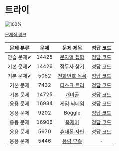 # 트라이

![100%](https://progress-bar.dev/3/?scale=10&title=progress&width=500&color=babaca&suffix=/10)

[문제집 링크](https://www.acmicpc.net/workbook/view/12649)

| 문제 분류  | 문제  |                       문제 제목                       |                                                                             정답 코드                                                                              |
| :--------: | :---: | :---------------------------------------------------: | :----------------------------------------------------------------------------------------------------------------------------------------------------------------: |
| 연습 문제✔ | 14425 | [문자열 집합](https://www.acmicpc.net/problem/14425)  |     [정답 코드](/%EC%BD%94%EB%94%A9%ED%85%8C%EC%8A%A4%ED%8A%B8%EA%B3%B5%EB%B6%80/%EB%B0%B1%EC%A4%80/S3%EB%AC%B8%EC%9E%90%EC%97%B4%EC%A7%91%ED%95%A914425.java)     |
| 기본 문제✔ | 14426 | [접두사 찾기](https://www.acmicpc.net/problem/14426)  |     [정답 코드](/%EC%BD%94%EB%94%A9%ED%85%8C%EC%8A%A4%ED%8A%B8%EA%B3%B5%EB%B6%80/%EB%B0%B1%EC%A4%80/S1%EC%A0%91%EB%91%90%EC%82%AC%EC%B0%BE%EA%B8%B014426.java)     |
| 기본 문제✔ | 5052  | [전화번호 목록](https://www.acmicpc.net/problem/5052) | [정답 코드](/%EC%BD%94%EB%94%A9%ED%85%8C%EC%8A%A4%ED%8A%B8%EA%B3%B5%EB%B6%80/%EB%B0%B1%EC%A4%80/G4%EC%A0%84%ED%99%94%EB%B2%88%ED%98%B8%EB%AA%A9%EB%A1%9D5052.java) |
| 기본 문제  | 7432  |  [디스크 트리](https://www.acmicpc.net/problem/7432)  |                                                              [정답 코드](../0x1F/solutions/7432.cpp)                                                               |
| 기본 문제  | 14725 |    [개미굴](https://www.acmicpc.net/problem/14725)    |                                                              [정답 코드](../0x1F/solutions/14725.cpp)                                                              |
| 응용 문제  | 16934 | [게임 닉네임](https://www.acmicpc.net/problem/16934)  |                                                              [정답 코드](../0x1F/solutions/16934.cpp)                                                              |
| 응용 문제  | 9202  |    [Boggle](https://www.acmicpc.net/problem/9202)     |                                                              [정답 코드](../0x1F/solutions/9202.cpp)                                                               |
| 응용 문제  | 16906 |    [욱제어](https://www.acmicpc.net/problem/16906)    |                                                              [정답 코드](../0x1F/solutions/16906.cpp)                                                              |
| 응용 문제  | 5670  |  [휴대폰 자판](https://www.acmicpc.net/problem/5670)  |                                                              [정답 코드](../0x1F/solutions/5670.cpp)                                                               |
| 응용 문제  | 5446  |   [용량 부족](https://www.acmicpc.net/problem/5446)   |                                                                                 -                                                                                  |
